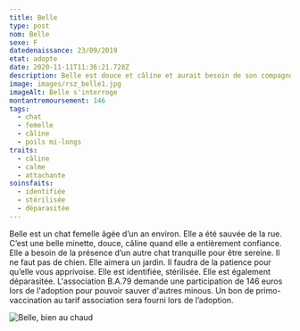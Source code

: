 ```yaml
---
title: Belle
type: post
nom: Belle
sexe: F
datedenaissance: 23/09/2019
etat: adopte
date: 2020-11-11T11:36:21.728Z
description: Belle est douce et câline et aurait besoin de son compagnon Milou
image: images/rsz_belle1.jpg
imageAlt: Belle s'interroge
montantremoursement: 146
tags:
  - chat
  - femelle
  - câline
  - poils mi-longs
traits:
  - câline
  - calme
  - attachante
soinsfaits:
  - identifiée
  - stérilisée
  - déparasitée
---
```

Belle est un chat femelle âgée d’un an environ. Elle a été sauvée de la rue. C’est une belle minette, douce, câline quand elle a entièrement confiance. Elle a besoin de la présence d’un autre chat tranquille pour être sereine. Il ne faut pas de chien. Elle aimera un jardin. Il faudra de la patience pour qu’elle vous apprivoise. Elle est identifiée, stérilisée. Elle est également déparasitée. L'association B.A.79 demande une participation de 146 euros lors de l'adoption pour pouvoir sauver d'autres minous. Un bon de primo-vaccination au tarif association sera fourni lors de l’adoption.

![](images/rsz_belle2.jpg "Belle, bien au chaud")